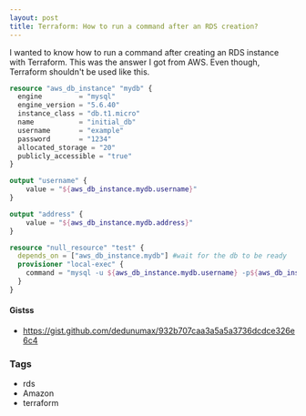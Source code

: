 ```yaml
---
layout: post
title: Terraform: How to run a command after an RDS creation?
---
```


I wanted to know how to run a command after creating an RDS instance with Terraform. This was the answer I got from AWS. Even though, Terraform shouldn't be used like this. 

```terraform
resource "aws_db_instance" "mydb" {
  engine         = "mysql"
  engine_version = "5.6.40"
  instance_class = "db.t1.micro"
  name           = "initial_db"
  username       = "example"
  password       = "1234"
  allocated_storage = "20"
  publicly_accessible = "true"
}

output "username" {
    value = "${aws_db_instance.mydb.username}"
}

output "address" {
    value = "${aws_db_instance.mydb.address}"
}

resource "null_resource" "test" {
  depends_on = ["aws_db_instance.mydb"] #wait for the db to be ready
  provisioner "local-exec" {
    command = "mysql -u ${aws_db_instance.mydb.username} -p${aws_db_instance.mydb.password} -h ${aws_db_instance.mydb.address} -e \"CALL mysql.rds_set_configuration('binlog retention hours', 24);\" "
  }
}
```

#### Gistss

- <https://gist.github.com/dedunumax/932b707caa3a5a5a3736dcdce326e6c4>

### Tags

- rds
- Amazon
- terraform
